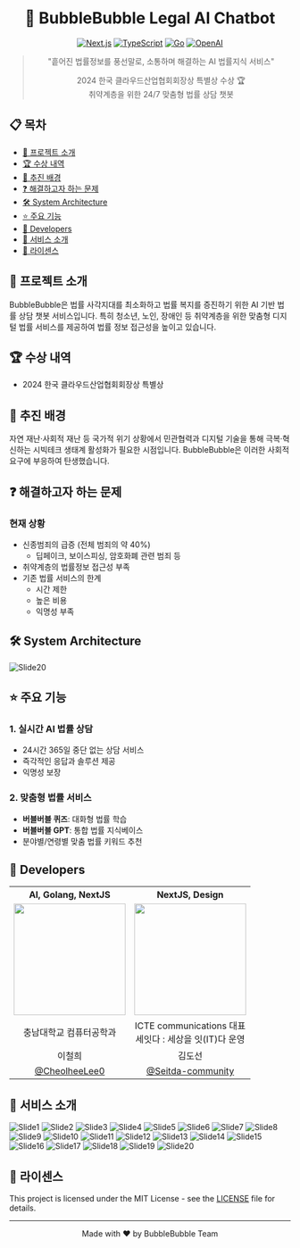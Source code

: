 <div align="center">

# 🫧 BubbleBubble Legal AI Chatbot
[![Next.js](https://img.shields.io/badge/Next.js-14-black?logo=next.js)](https://nextjs.org/)
[![TypeScript](https://img.shields.io/badge/TypeScript-5.0-blue?logo=typescript)](https://www.typescriptlang.org/)
[![Go](https://img.shields.io/badge/Go-1.21-00ADD8?logo=go)](https://golang.org/)
[![OpenAI](https://img.shields.io/badge/OpenAI-GPT--4-412991?logo=openai)](https://openai.com/)

> "흩어진 법률정보를 풍선말로, 소통하며 해결하는 AI 법률지식 서비스"
>
> 2024 한국 클라우드산업협회회장상 특별상 수상 🏆<br>
> 취약계층을 위한 24/7 맞춤형 법률 상담 챗봇
</div>

## 📋 목차
- [📌 프로젝트 소개](#-프로젝트-소개)
- [🏆 수상 내역](#-수상-내역)
- [🎯 추진 배경](#-추진-배경)
- [❓ 해결하고자 하는 문제](#-해결하고자-하는-문제)
- [🛠️ System Architecture](#️-system-architecture)
- [⭐ 주요 기능](#-주요-기능)
- [🌸 Developers](#-developers)
- [🫧 서비스 소개](#-서비스-소개)
- [📝 라이센스](#-라이센스)

## 📌 프로젝트 소개

BubbleBubble은 법률 사각지대를 최소화하고 법률 복지를 증진하기 위한 AI 기반 법률 상담 챗봇 서비스입니다. 특히 청소년, 노인, 장애인 등 취약계층을 위한 맞춤형 디지털 법률 서비스를 제공하여 법률 정보 접근성을 높이고 있습니다.

## 🏆 수상 내역
- 2024 한국 클라우드산업협회회장상 특별상

## 🎯 추진 배경
자연 재난·사회적 재난 등 국가적 위기 상황에서 민관협력과 디지털 기술을 통해 극복·혁신하는 시빅테크 생태계 활성화가 필요한 시점입니다. BubbleBubble은 이러한 사회적 요구에 부응하여 탄생했습니다.

## ❓ 해결하고자 하는 문제
### 현재 상황
- 신종범죄의 급증 (전체 범죄의 약 40%)
  - 딥페이크, 보이스피싱, 암호화폐 관련 범죄 등
- 취약계층의 법률정보 접근성 부족
- 기존 법률 서비스의 한계
  - 시간 제한
  - 높은 비용
  - 익명성 부족

## 🛠️ System Architecture
![Slide20](https://github.com/user-attachments/assets/2573a63a-c8fb-4a48-bcbf-97bf29567a3f)

## ⭐ 주요 기능
### 1. 실시간 AI 법률 상담
- 24시간 365일 중단 없는 상담 서비스
- 즉각적인 응답과 솔루션 제공
- 익명성 보장

### 2. 맞춤형 법률 서비스
- **버블버블 퀴즈**: 대화형 법률 학습
- **버블버블 GPT**: 통합 법률 지식베이스
- 분야별/연령별 맞춤 법률 키워드 추천

## 🌸 Developers
<div align="center">
<table>
  <tr>
    <th style="text-align: center;">AI, Golang, NextJS</th>
    <th style="text-align: center;">NextJS, Design</th>
  </tr>
  <tr>
    <td align="center">
      <img style="width: 200px;" src="https://avatars.githubusercontent.com/CheolheeLee0" />
    </td>
    <td align="center">
      <img style="width: 200px;" src="https://avatars.githubusercontent.com/fortuna1004" />
    </td>
  </tr>
  <tr>
    <td align="center">충남대학교 컴퓨터공학과</td>
    <td align="center">ICTE communications 대표<br>세잇다 : 세상을 잇(IT)다 운영</td>
  </tr>
  <tr>
    <td align="center">이철희</td>
    <td align="center">김도선</td>
  </tr>
  <tr>
    <td align="center">
      <a href="https://github.com/CheolheeLee0">@CheolheeLee0</a>
    </td>
    <td align="center">
      <a href="https://github.com/Seitda-community">@Seitda-community</a>
    </td>
  </tr>
</table>
</div>

## 🫧 서비스 소개

![Slide1](https://github.com/user-attachments/assets/f0609685-79fb-4022-9054-b8d2e5761c70)
![Slide2](https://github.com/user-attachments/assets/e6bde6dd-7e08-4f39-a92d-a056444116a4)
![Slide3](https://github.com/user-attachments/assets/a4f1eb49-1527-4560-8acb-654fc316b672)
![Slide4](https://github.com/user-attachments/assets/0b2df90f-bf84-4889-b34d-fe4911274db6)
![Slide5](https://github.com/user-attachments/assets/34ef27e8-fe13-4455-a968-4f23d3f4d891)
![Slide6](https://github.com/user-attachments/assets/841b847e-90cf-49b4-9b02-9599ad4a7ae2)
![Slide7](https://github.com/user-attachments/assets/6416ee95-5218-48f3-a46e-d14479e2cbb6)
![Slide8](https://github.com/user-attachments/assets/bedc48e3-6471-4468-97e4-84159c2f36b8)
![Slide9](https://github.com/user-attachments/assets/52e4f1f3-a224-4994-9fd1-026027fa2c52)
![Slide10](https://github.com/user-attachments/assets/e2ded053-e41a-44ea-b00c-81295d4d0b03)
![Slide11](https://github.com/user-attachments/assets/340e8a22-2278-43ba-80f6-614df795a443)
![Slide12](https://github.com/user-attachments/assets/644fa278-941a-44f1-a5b8-3d35386f9067)
![Slide13](https://github.com/user-attachments/assets/d3b57334-380b-46a3-b0aa-4bcd5acd23b6)
![Slide14](https://github.com/user-attachments/assets/c19c7725-9d99-4b0a-9814-6a98a0c88de8)
![Slide15](https://github.com/user-attachments/assets/cdae9039-ed09-406d-b63f-4ce0f3a6011e)
![Slide16](https://github.com/user-attachments/assets/038307f0-929d-460a-9d6f-d3bd497aee22)
![Slide17](https://github.com/user-attachments/assets/f2a6c5b5-a2ac-42f3-b8a3-5c106b2637eb)
![Slide18](https://github.com/user-attachments/assets/80536599-7d0b-4051-8edd-1606d485590d)
![Slide19](https://github.com/user-attachments/assets/20b4e4c6-5dc4-4fd6-8574-36891d19fbb5)
![Slide20](https://github.com/user-attachments/assets/2573a63a-c8fb-4a48-bcbf-97bf29567a3f)

## 📝 라이센스
This project is licensed under the MIT License - see the [LICENSE](LICENSE) file for details.

---
<div align="center">
Made with ❤️ by BubbleBubble Team
</div>
